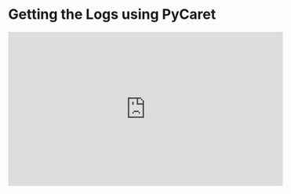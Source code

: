 # Getting the Logs using PyCaret

<iframe width="560" height="315" src="https://www.youtube.com/embed/5UT1PCaJIlk" title="YouTube video player" frameborder="0" allow="accelerometer; autoplay; clipboard-write; encrypted-media; gyroscope; picture-in-picture" allowfullscreen></iframe>